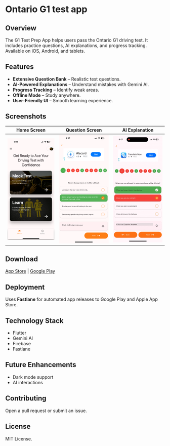 # Ontario G1 test app

## Overview
The G1 Test Prep App helps users pass the Ontario G1 driving test. It includes practice questions, AI explanations, and progress tracking. Available on iOS, Android, and tablets.

## Features
- **Extensive Question Bank** – Realistic test questions.
- **AI-Powered Explanations** – Understand mistakes with Gemini AI.
- **Progress Tracking** – Identify weak areas.
- **Offline Mode** – Study anywhere.
- **User-Friendly UI** – Smooth learning experience.

## Screenshots  

| Home Screen | Question Screen | AI Explanation |  
|------------|----------------|----------------|  
| ![Home Screen](./screenshots/homee.png) | ![Question Screen](./screenshots/question.png) | ![AI Explanation](./screenshots/ai_explanation.gif) |  


## Download
[App Store](https://apps.apple.com/us/app/ontario-g1-test-2024/id6648798401) | [Google Play](https://play.google.com/store/apps/details?id=com.itsourlives.dri_learn)
## Deployment

Uses **Fastlane** for automated app releases to Google Play and Apple App Store.

## Technology Stack
- Flutter
- Gemini AI
- Firebase
- Fastlane

## Future Enhancements
- Dark mode support
- AI interactions

## Contributing
Open a pull request or submit an issue.

## License
MIT License.
